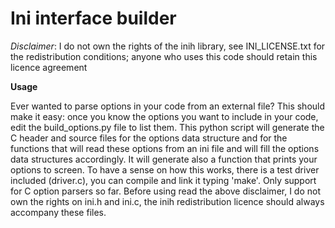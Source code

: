 Ini interface builder
=====================

_Disclaimer_: I do not own the rights of the inih library, see INI_LICENSE.txt for the redistribution conditions; anyone who uses this code should retain this licence agreement

**Usage**

Ever wanted to parse options in your code from an external file? This should make it easy: once you know the options you want to include in your code, edit the build_options.py file to list them. This python script will generate the C header and source files for the options data structure and for the functions that will read these options from an ini file and will fill the options data structures accordingly. It will generate also a function that prints your options to screen. To have a sense on how this works, there is a test driver included (driver.c), you can compile and link it typing 'make'. Only support for C option parsers so far. Before using read the above disclaimer, I do not own the rights on ini.h and ini.c, the inih redistribution licence should always accompany these files.   
